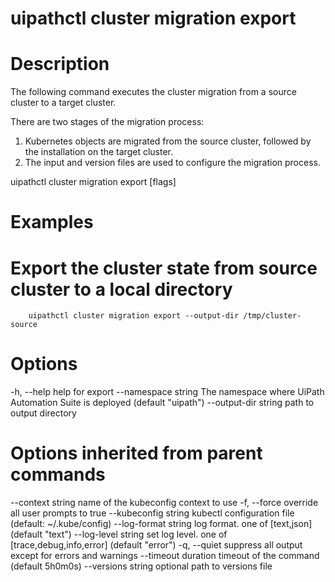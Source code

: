 ﻿# uipathctl cluster migration export

# Description

The following command executes the cluster migration from a source cluster to a target cluster.

There are two stages of the migration process:

1. Kubernetes objects are migrated from the source cluster, followed by the installation on the target cluster.
2. The input and version files are used to configure the migration process.

uipathctl cluster migration export [flags]

# Examples

# Export the cluster state from source cluster to a local directory
        uipathctl cluster migration export --output-dir /tmp/cluster-source

# Options

-h, --help                help for export
    --namespace string    The namespace where UiPath Automation Suite is deployed (default "uipath")
    --output-dir string   path to output directory

# Options inherited from parent commands

--context string      name of the kubeconfig context to use
  -f, --force               override all user prompts to true
      --kubeconfig string   kubectl configuration file (default: ~/.kube/config)
      --log-format string   log format. one of [text,json] (default "text")
      --log-level string    set log level. one of [trace,debug,info,error] (default "error")
  -q, --quiet               suppress all output except for errors and warnings
      --timeout duration    timeout of the command (default 5h0m0s)
      --versions string     optional path to versions file
